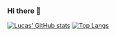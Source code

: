 ### Hi there 👋

[![Lucas' GitHub stats](https://github-readme-stats.vercel.app/api?username=Lucas-Brizola-Git&count_private=true&show_icons=true&theme=dracula)](https://github.com/anuraghazra/github-readme-stats)
[![Top Langs](https://github-readme-stats.vercel.app/api/top-langs/?username=Lucas-Brizola-Git&layout=compact&theme=dracula)](https://github.com/anuraghazra/github-readme-stats)
